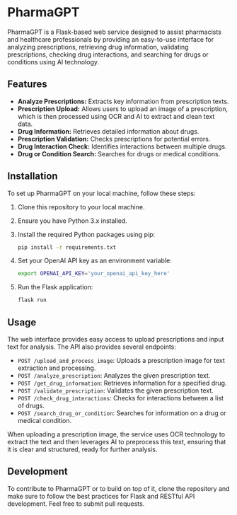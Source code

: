 # PharmaGPT

PharmaGPT is a Flask-based web service designed to assist pharmacists and healthcare professionals by providing an easy-to-use interface for analyzing prescriptions, retrieving drug information, validating prescriptions, checking drug interactions, and searching for drugs or conditions using AI technology.

## Features

- **Analyze Prescriptions:** Extracts key information from prescription texts.
- **Prescription Upload:** Allows users to upload an image of a prescription, which is then processed using OCR and AI to extract and clean text data.
- **Drug Information:** Retrieves detailed information about drugs.
- **Prescription Validation:** Checks prescriptions for potential errors.
- **Drug Interaction Check:** Identifies interactions between multiple drugs.
- **Drug or Condition Search:** Searches for drugs or medical conditions.

## Installation

To set up PharmaGPT on your local machine, follow these steps:

1. Clone this repository to your local machine.
2. Ensure you have Python 3.x installed.
3. Install the required Python packages using pip:

    ```bash
    pip install -r requirements.txt
    ```

4. Set your OpenAI API key as an environment variable:

    ```bash
    export OPENAI_API_KEY='your_openai_api_key_here'
    ```

5. Run the Flask application:

    ```bash
    flask run
    ```

## Usage

The web interface provides easy access to upload prescriptions and input text for analysis. The API also provides several endpoints:

- `POST /upload_and_process_image`: Uploads a prescription image for text extraction and processing.
- `POST /analyze_prescription`: Analyzes the given prescription text.
- `POST /get_drug_information`: Retrieves information for a specified drug.
- `POST /validate_prescription`: Validates the given prescription text.
- `POST /check_drug_interactions`: Checks for interactions between a list of drugs.
- `POST /search_drug_or_condition`: Searches for information on a drug or medical condition.

When uploading a prescription image, the service uses OCR technology to extract the text and then leverages AI to preprocess this text, ensuring that it is clear and structured, ready for further analysis.

## Development

To contribute to PharmaGPT or to build on top of it, clone the repository and make sure to follow the best practices for Flask and RESTful API development. Feel free to submit pull requests.